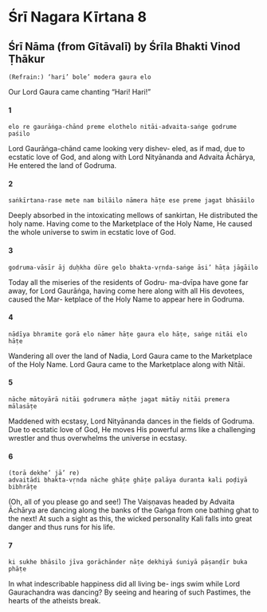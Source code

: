 # Śrī Nagara Kīrtana 8

## Śrī Nāma (from Gītāvalī) by Śrīla Bhakti Vinod Ṭhākur

    (Refrain:) ‘hari’ bole’ modera gaura elo

Our Lord Gaura came chanting “Hari! Hari!”

#### 1

    elo re gaurāṅga-chānd preme elothelo nitāi-advaita-saṅge godrume paśilo

Lord Gaurāṅga-chānd came looking very dishev- eled, as if mad, due to ecstatic love of God, and along with Lord Nityānanda and Advaita Āchārya, He entered the land of Godruma.

#### 2

    saṅkīrtana-rase mete nam bilāilo nāmera hāṭe ese preme jagat bhāsāilo

Deeply absorbed in the intoxicating mellows of sankirtan, He distributed the holy name. Having come to the Marketplace of the Holy Name, He caused the whole universe to swim in ecstatic love of God.

#### 3

    godruma-vāsīr āj duḥkha dūre gelo bhakta-vṛnda-saṅge āsi’ hāṭa jāgāilo

Today all the miseries of the residents of Godru- ma-dvīpa have gone far away, for Lord Gaurāṅga, having come here along with all His devotees, caused the Mar- ketplace of the Holy Name to appear here in Godruma.

#### 4

    nādīya bhramite gorā elo nāmer hāṭe gaura elo hāṭe, saṅge nitāi elo hāṭe

Wandering all over the land of Nadia, Lord Gaura came to the Marketplace of the Holy Name. Lord Gaura came to the Marketplace along with Nitāi.

#### 5

    nāche mātoyārā nitāi godrumera māṭhe jagat mātāy nitāi premera mālasāṭe

Maddened with ecstasy, Lord Nityānanda dances in the fields of Godruma. Due to ecstatic love of God, He moves His powerful arms like a challenging wrestler and thus overwhelms the universe in ecstasy.

#### 6

    (torā dekhe’ jā’ re)
    advaitādi bhakta-vṛnda nāche ghāṭe ghāṭe palāya duranta kali poḍiyā bibhrāṭe

(Oh, all of you please go and see!) The Vaiṣṇavas headed by Advaita Āchārya are dancing along the banks of the Gaṅga from one bathing ghat to the next! At such a sight as this, the wicked personality Kali falls into great danger and thus runs for his life.

#### 7

    ki sukhe bhāsilo jīva gorāchānder nāṭe dekhiyā śuniyā pāṣanḍīr buka phāṭe

In what indescribable happiness did all living be- ings swim while Lord Gaurachandra was dancing? By seeing and hearing of such Pastimes, the hearts of the atheists break.

